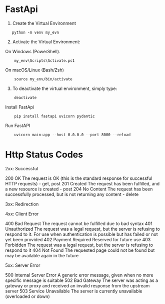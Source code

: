 # FastApi



1. Create the Virtual Environment
~~~
   python -m venv my_evn
~~~
2. Activate the Virtual Environment:

On Windows (PowerShell).
~~~
    my_env\Scripts\Activate.ps1
~~~

On macOS/Linux (Bash/Zsh)
~~~
    source my_env/bin/activate
~~~

3. To deactivate the virtual environment, simply type:
~~~   
    deactivate
~~~


Install FastApi
~~~
    pip install fastapi uvicorn pydantic
~~~

Run FastAPI
~~~
    uvicorn main:app --host 0.0.0.0 --port 8000 --reload
~~~

# Http Status Codes

2xx: Successful

200 OK	The request is OK (this is the standard response for successful HTTP requests) -  get, post
201 Created	The request has been fulfilled, and a new resource is created - post
204 No Content	The request has been successfully processed, but is not returning any content - delete

3xx: Redirection

4xx: Client Error

400 Bad Request	The request cannot be fulfilled due to bad syntax
401 Unauthorized	The request was a legal request, but the server is refusing to respond to it. For use when authentication is possible but has failed or not yet been provided
402 Payment Required	Reserved for future use
403 Forbidden	The request was a legal request, but the server is refusing to respond to it
404 Not Found	The requested page could not be found but may be available again in the future

5xx: Server Error

500 Internal Server Error	A generic error message, given when no more specific message is suitable
502 Bad Gateway	The server was acting as a gateway or proxy and received an invalid response from the upstream server
503 Service Unavailable	The server is currently unavailable (overloaded or down)
